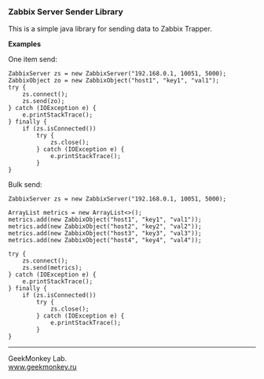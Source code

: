 <h3>Zabbix Server Sender Library</h3>

This is a simple java library for sending data to Zabbix Trapper.


**Examples**

One item send:
<pre><code>ZabbixServer zs = new ZabbixServer("192.168.0.1, 10051, 5000);
ZabbixObject zo = new ZabbixObject("host1", "key1", "val1");
try {
    zs.connect();
    zs.send(zo);
} catch (IOException e) {
    e.printStackTrace();
} finally {
    if (zs.isConnected())
        try {
            zs.close();
        } catch (IOException e) {
            e.printStackTrace();
        }
}</code></pre>

Bulk send:
<pre><code>ZabbixServer zs = new ZabbixServer("192.168.0.1, 10051, 5000);

ArrayList<ZabbixObject> metrics = new ArrayList<>();
metrics.add(new ZabbixObject("host1", "key1", "val1"));
metrics.add(new ZabbixObject("host2", "key2", "val2"));
metrics.add(new ZabbixObject("host3", "key3", "val3"));
metrics.add(new ZabbixObject("host4", "key4", "val4"));

try {
    zs.connect();
    zs.send(metrics);
} catch (IOException e) {
    e.printStackTrace();
} finally {
    if (zs.isConnected())
        try {
            zs.close();
        } catch (IOException e) {
            e.printStackTrace();
        }
}</code></pre>

---
GeekMonkey Lab.</br>
www.geekmonkey.ru
